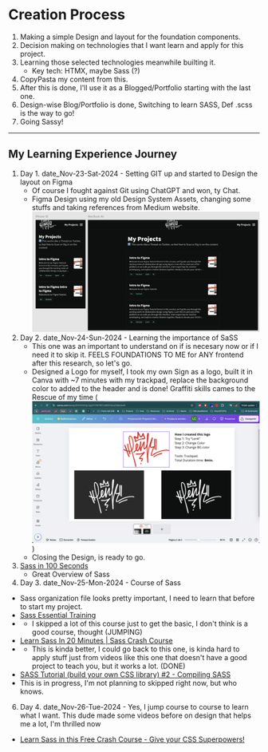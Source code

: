 # Creation Process

1. Making a simple Design and layout for the foundation components.
2. Decision making on technologies that I want learn and apply for this project.
3. Learning those selected technologies meanwhile builting it.
   - Key tech: HTMX, maybe Sass (?)
4. CopyPasta my content from this.
5. After this is done, I'll use it as a Blogged/Portfolio starting with the last one.
6. Design-wise Blog/Portfolio is done, Switching to learn SASS, Def .scss is the way to go!
7. Going Sassy!

---

## My Learning Experience Journey

1. Day 1. date_Nov-23-Sat-2024 - Setting GIT up and started to Design the layout on Figma
   - Of course I fought against Git using ChatGPT and won, ty Chat.
   - Figma Design using my old Design System Assets, changing some stuffs and taking references from Medium website.
     ![My Projects - UI expected result](UI-design__date_Nov-23-Sat-2024.png)
2. Day 2. date_Nov-24-Sun-2024 - Learning the importance of SaSS
   - This one was an important to understand on if is necesary now or if I need it to skip it. FEELS FOUNDATIONS TO ME for ANY frontend after this research, so let's go.
   - Designed a Logo for myself, I took my own Sign as a logo, built it in Canva with ~7 minutes with my trackpad, replace the background color to added to the header and is done! Graffiti skills cames to the Rescue of my time (![How I built my Logo in 7min](../assets/LENK-logo__How-I-Built-it.png))
   - Closing the Design, is ready to go.
3. [Sass in 100 Seconds](https://youtube.com/watch?v=akDIJa0AP5c)
   - Great Overview of Sass
4. Day 3. date_Nov-25-Mon-2024 - Course of Sass

- Sass organization file looks pretty important, I need to learn that before to start my project.
- [Sass Essential Training](https://www.linkedin.com/learning/sass-essential-training-15630917/partials?autoSkip=true&resume=false)
- - I skipped a lot of this course just to get the basic, I don't think is a good course, thought (JUMPING)
- [Learn Sass In 20 Minutes | Sass Crash Course](https://www.youtube.com/watch?v=Zz6eOVaaelI)
- - This is kinda better, I could go back to this one, is kinda hard to apply stuff just from videos like this one that doesn't have a good project to teach you, but it works a lot. (DONE)
- [SASS Tutorial (build your own CSS library) #2 - Compiling SASS](https://www.youtube.com/watch?v=Sk5jMurFHCo&list=PL4cUxeGkcC9jxJX7vojNVK-o8ubDZEcNb&index=2)
- This is in progress, I'm not planning to skipped right now, but who knows.

6. Day 4. date_Nov-26-Tue-2024 - Yes, I jump course to course to learn what I want. This dude made some videos before on design that helps me a lot, I'm thrilled now

- [Learn Sass in this Free Crash Course - Give your CSS Superpowers!](https://www.youtube.com/watch?v=roywYSEPSvc)

